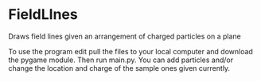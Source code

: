 # FieldLInes
Draws field lines given an arrangement of charged particles on a plane

To use the program edit pull the files to your local computer and download the pygame module. Then run main.py. You can add particles and/or change the location and charge of the sample ones given currently.
